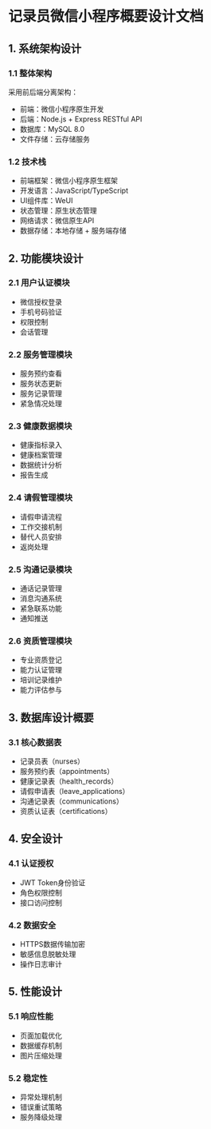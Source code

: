 # 记录员微信小程序概要设计文档

## 1. 系统架构设计

### 1.1 整体架构
采用前后端分离架构：
- 前端：微信小程序原生开发
- 后端：Node.js + Express RESTful API
- 数据库：MySQL 8.0
- 文件存储：云存储服务

### 1.2 技术栈
- 前端框架：微信小程序原生框架
- 开发语言：JavaScript/TypeScript
- UI组件库：WeUI
- 状态管理：原生状态管理
- 网络请求：微信原生API
- 数据存储：本地存储 + 服务端存储

## 2. 功能模块设计

### 2.1 用户认证模块
- 微信授权登录
- 手机号码验证
- 权限控制
- 会话管理

### 2.2 服务管理模块
- 服务预约查看
- 服务状态更新
- 服务记录管理
- 紧急情况处理

### 2.3 健康数据模块
- 健康指标录入
- 健康档案管理
- 数据统计分析
- 报告生成

### 2.4 请假管理模块
- 请假申请流程
- 工作交接机制
- 替代人员安排
- 返岗处理

### 2.5 沟通记录模块
- 通话记录管理
- 消息沟通系统
- 紧急联系功能
- 通知推送

### 2.6 资质管理模块
- 专业资质登记
- 能力认证管理
- 培训记录维护
- 能力评估参与

## 3. 数据库设计概要

### 3.1 核心数据表
- 记录员表（nurses）
- 服务预约表（appointments）
- 健康记录表（health_records）
- 请假申请表（leave_applications）
- 沟通记录表（communications）
- 资质认证表（certifications）

## 4. 安全设计

### 4.1 认证授权
- JWT Token身份验证
- 角色权限控制
- 接口访问控制

### 4.2 数据安全
- HTTPS数据传输加密
- 敏感信息脱敏处理
- 操作日志审计

## 5. 性能设计

### 5.1 响应性能
- 页面加载优化
- 数据缓存机制
- 图片压缩处理

### 5.2 稳定性
- 异常处理机制
- 错误重试策略
- 服务降级处理
